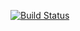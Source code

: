 [![Build Status](https://travis-ci.com/Albertdemian/robot_gazebo_control.svg?branch=master)](https://travis-ci.com/Albertdemian/robot_gazebo_control)

